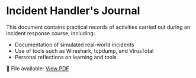 # Incident Handler's Journal

This document contains practical records of activities carried out during an incident response course, including:

- Documentation of simulated real-world incidents
- Use of tools such as Wireshark, tcpdump, and VirusTotal
- Personal reflections on learning and tools

📄 File available: [View PDF](./Incident-handlers-journal.pdf.pdf)
